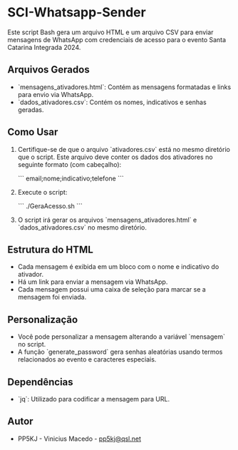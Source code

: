 # SCI-Whatsapp-Sender

Este script Bash gera um arquivo HTML e um arquivo CSV para enviar mensagens de WhatsApp com credenciais de acesso para o evento Santa Catarina Integrada 2024.

## Arquivos Gerados

- \`mensagens_ativadores.html\`: Contém as mensagens formatadas e links para envio via WhatsApp.
- \`dados_ativadores.csv\`: Contém os nomes, indicativos e senhas geradas.

## Como Usar

1. Certifique-se de que o arquivo \`ativadores.csv\` está no mesmo diretório que o script. Este arquivo deve conter os dados dos ativadores no seguinte formato (com cabeçalho):

    \`\`\`
    email;nome;indicativo;telefone
    \`\`\`

2. Execute o script:

    \`\`\`
    ./GeraAcesso.sh
    \`\`\`

3. O script irá gerar os arquivos \`mensagens_ativadores.html\` e \`dados_ativadores.csv\` no mesmo diretório.

## Estrutura do HTML

- Cada mensagem é exibida em um bloco com o nome e indicativo do ativador.
- Há um link para enviar a mensagem via WhatsApp.
- Cada mensagem possui uma caixa de seleção para marcar se a mensagem foi enviada.

## Personalização

- Você pode personalizar a mensagem alterando a variável \`mensagem\` no script.
- A função \`generate_password\` gera senhas aleatórias usando termos relacionados ao evento e caracteres especiais.

## Dependências

- \`jq\`: Utilizado para codificar a mensagem para URL.

## Autor

- PP5KJ - Vinicius Macedo - pp5kj@qsl.net